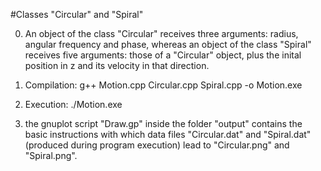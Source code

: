 #Classes "Circular" and "Spiral"

0. An object of the class "Circular" receives three arguments: radius, angular frequency and phase, whereas an object of the class "Spiral" receives five arguments: those of a "Circular" object, plus the inital position in z and its velocity in that direction.

1. Compilation: g++ Motion.cpp Circular.cpp Spiral.cpp -o Motion.exe

2. Execution: ./Motion.exe

3. the gnuplot script "Draw.gp" inside the folder "output" contains the basic instructions with which data files "Circular.dat" and "Spiral.dat" (produced during program execution) lead to "Circular.png" and "Spiral.png".
